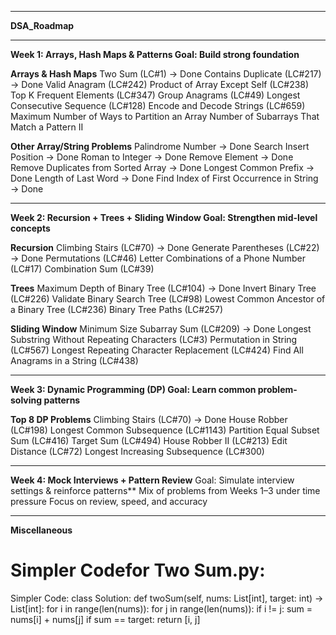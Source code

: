 ____________________________________________________________________________________________________________________________________________________________________________________________________________________
**DSA_Roadmap**
____________________________________________________________________________________________________________________________________________________________________________________________________________________

**Week 1: Arrays, Hash Maps & Patterns
Goal: Build strong foundation**

**Arrays & Hash Maps**
Two Sum (LC#1) → Done 
Contains Duplicate (LC#217) → Done
Valid Anagram (LC#242)
Product of Array Except Self (LC#238)
Top K Frequent Elements (LC#347)
Group Anagrams (LC#49)
Longest Consecutive Sequence (LC#128)
Encode and Decode Strings (LC#659)
Maximum Number of Ways to Partition an Array
Number of Subarrays That Match a Pattern II

**Other Array/String Problems**
Palindrome Number → Done
Search Insert Position → Done
Roman to Integer → Done
Remove Element → Done
Remove Duplicates from Sorted Array → Done
Longest Common Prefix → Done
Length of Last Word → Done
Find Index of First Occurrence in String → Done
____________________________________________________________________________________________________________________________________________________________________________________________________________________

**Week 2: Recursion + Trees + Sliding Window
Goal: Strengthen mid-level concepts**

**Recursion**
Climbing Stairs (LC#70) → Done
Generate Parentheses (LC#22) → Done
Permutations (LC#46)
Letter Combinations of a Phone Number (LC#17)
Combination Sum (LC#39)

**Trees**
Maximum Depth of Binary Tree (LC#104) → Done
Invert Binary Tree (LC#226)
Validate Binary Search Tree (LC#98)
Lowest Common Ancestor of a Binary Tree (LC#236)
Binary Tree Paths (LC#257)

**Sliding Window**
Minimum Size Subarray Sum (LC#209) → Done
Longest Substring Without Repeating Characters (LC#3)
Permutation in String (LC#567)
Longest Repeating Character Replacement (LC#424)
Find All Anagrams in a String (LC#438)
____________________________________________________________________________________________________________________________________________________________________________________________________________________

**Week 3: Dynamic Programming (DP)
Goal: Learn common problem-solving patterns**

**Top 8 DP Problems**
Climbing Stairs (LC#70) → Done
House Robber (LC#198)
Longest Common Subsequence (LC#1143)
Partition Equal Subset Sum (LC#416)
Target Sum (LC#494)
House Robber II (LC#213)
Edit Distance (LC#72)
Longest Increasing Subsequence (LC#300)
____________________________________________________________________________________________________________________________________________________________________________________________________________________


**Week 4: Mock Interviews + Pattern Review**
Goal: Simulate interview settings & reinforce patterns**
Mix of problems from Weeks 1–3 under time pressure
Focus on review, speed, and accuracy
____________________________________________________________________________________________________________________________________________________________________________________________________________________

**Miscellaneous**
# Simpler Codefor Two Sum.py:

Simpler Code:
class Solution:
    def twoSum(self, nums: List[int], target: int) -> List[int]:
        for i in range(len(nums)):
            for j in range(len(nums)):
                if i != j:
                    sum = nums[i] + nums[j]
                    if sum == target:
                        return [i, j]
